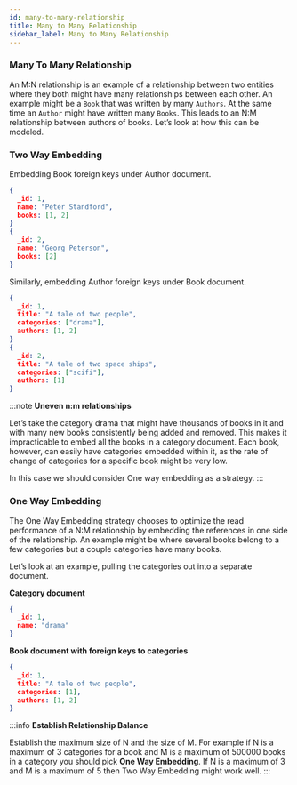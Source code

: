 ```yaml
---
id: many-to-many-relationship
title: Many to Many Relationship
sidebar_label: Many to Many Relationship
---
```


### Many To Many Relationship

An M:N relationship is an example of a relationship between two entities where they both might have many relationships between each other.
An example might be a `Book` that was written by many `Authors`. At the same time an `Author` might have written many `Books`.
This leads to an N:M relationship between authors of books. Let’s look at how this can be modeled.

### Two Way Embedding

Embedding Book foreign keys under Author document.

```json
{
  _id: 1,
  name: "Peter Standford",
  books: [1, 2]
}
{
  _id: 2,
  name: "Georg Peterson",
  books: [2]
}
```

Similarly, embedding Author foreign keys under Book document.

```json
{
  _id: 1,
  title: "A tale of two people",
  categories: ["drama"],
  authors: [1, 2]
}
{
  _id: 2,
  title: "A tale of two space ships",
  categories: ["scifi"],
  authors: [1]
}
```

:::note
**Uneven n:m relationships**

Let’s take the category drama that might have thousands of books in it and with many new books consistently being added and removed. This makes it impracticable to embed all the books in a category document. Each book, however, can easily have categories embedded within it, as the rate of change of categories for a specific book might be very low.

In this case we should consider One way embedding as a strategy.
:::

### One Way Embedding

The One Way Embedding strategy chooses to optimize the read performance of a N:M relationship by embedding the references in one side of the relationship.
An example might be where several books belong to a few categories but a couple categories have many books.

Let’s look at an example, pulling the categories out into a separate document.

**Category document**

```json
{
  _id: 1,
  name: "drama"
}
```

**Book document with foreign keys to categories**

```json
{
  _id: 1,
  title: "A tale of two people",
  categories: [1],
  authors: [1, 2]
}
```

:::info
**Establish Relationship Balance**

Establish the maximum size of N and the size of M.
For example if N is a maximum of 3 categories for a book and M is a maximum of 500000 books in a category you should pick **One Way Embedding**.
If N is a maximum of 3 and M is a maximum of 5 then Two Way Embedding might work well.
:::
